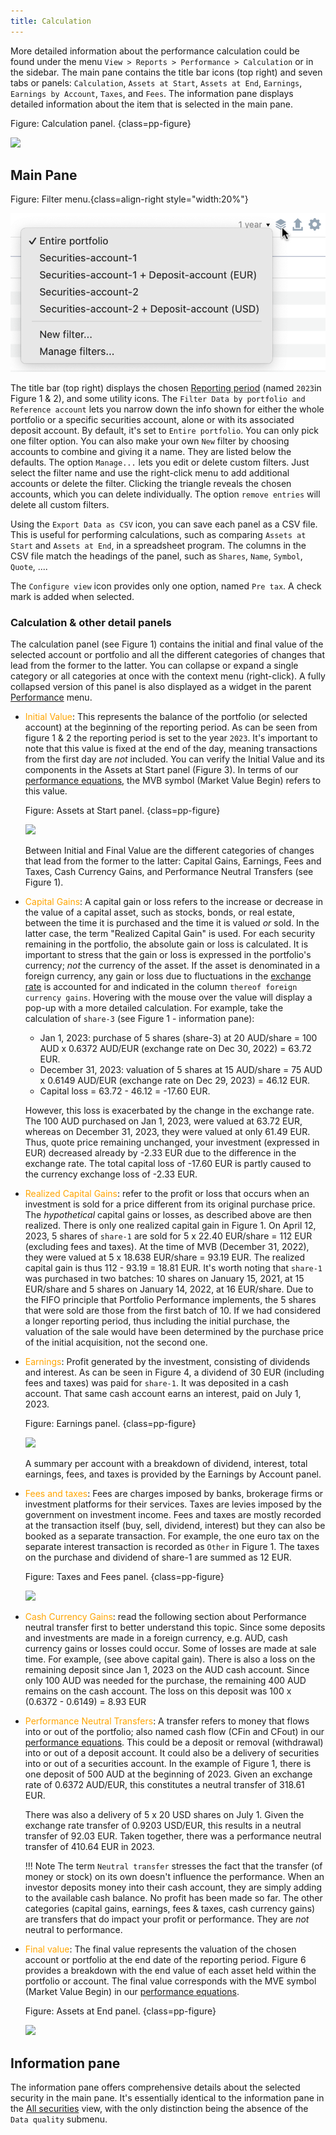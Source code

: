 ```yaml
---
title: Calculation
---
```


More detailed information about the performance calculation could be found under the menu `View > Reports > Performance > Calculation` or in the sidebar. The main pane contains the title bar icons (top right) and seven tabs or panels: `Calculation`, `Assets at Start`, `Assets at End`, `Earnings`, `Earnings by Account`, `Taxes`, and `Fees`. The information pane displays detailed information about the item that is selected in the main pane.

Figure: Calculation panel. {class=pp-figure}

![](images/calculation-main-panel.svg) 

## Main Pane

Figure: Filter menu.{class=align-right style="width:20%"}

![](images/calculation-filter.png)

The title bar (top right) displays the chosen [Reporting period](../../../../concepts/reporting-period.md) (named `2023`in Figure 1 & 2), and some utility icons. The `Filter Data by portfolio and Reference account` lets you narrow down the info shown for either the whole portfolio or a specific securities account, alone or with its associated deposit account. By default, it's set to `Entire portfolio`. You can only pick one filter option. You can also make your own `New` filter by choosing accounts to combine and giving it a name. They are listed below the defaults. The option `Manage...` lets you edit or delete custom filters. Just select the filter name and use the right-click menu to add additional accounts or delete the filter. Clicking the triangle reveals the chosen accounts, which you can delete individually. The option `remove entries` will delete all custom filters.
    
Using the `Export Data as CSV` icon, you can save each panel as a CSV file. This is useful for performing calculations, such as comparing `Assets at Start` and `Assets at End`, in a spreadsheet program. The columns in the CSV file match the headings of the panel, such as `Shares`, `Name`, `Symbol`, `Quote`, ....

The `Configure view` icon provides only one option, named `Pre tax`. A check mark is added when selected.

### Calculation & other detail panels

The calculation panel (see Figure 1) contains the initial and final value of the selected account or portfolio and all the different categories of changes that lead from the former to the latter. You can collapse or expand a single category or all categories at once with the context menu (right-click). A fully collapsed version of this panel is also displayed as a widget in the parent [Performance](./index.md) menu. 

- <span style="color:orange">Initial Value</span>: This represents the balance of the portfolio (or selected account) at the beginning of the reporting period. As can be seen from figure 1 & 2 the reporting period is set to the year `2023`.  It's important to note that this value is fixed at the end of the day, meaning transactions from the first day are *not* included. You can verify the Initial Value and its components in the Assets at Start panel (Figure 3). In terms of our [performance equations](../../../../concepts/performance/index.md), the MVB symbol (Market Value Begin) refers to this value.

    Figure: Assets at Start panel. {class=pp-figure}

    ![](images/calculation-assets-start.png)

    Between Initial and Final Value are the different categories of changes that lead from the former to the latter: Capital Gains, Earnings, Fees and Taxes, Cash Currency Gains, and Performance Neutral Transfers (see Figure 1).


- <span style="color:orange">Capital Gains</span>: A capital gain or loss refers to the increase or decrease in the value of a capital asset, such as stocks, bonds, or real estate, between the time it is purchased and the time it is valued *or* sold. In the latter case, the term "Realized Capital Gain" is used. For each security remaining in the portfolio, the absolute gain or loss is calculated. It is important to stress that the gain or loss is expressed in the portfolio's currency; *not* the currency of the asset. If the asset is denominated in a foreign currency, any gain or loss due to fluctuations in the [exchange rate](../../../file/currency.md) is accounted for and indicated in the column `thereof foreign currency gains`. Hovering with the mouse over the value will display a pop-up with a more detailed calculation. For example, take the calculation of `share-3` (see Figure 1 - information pane):

    - Jan 1, 2023: purchase of 5 shares (share-3) at 20 AUD/share = 100 AUD x 0.6372 AUD/EUR (exchange rate on Dec 30, 2022) = 63.72 EUR.
    - December 31, 2023: valuation of 5 shares at 15 AUD/share = 75 AUD x 0.6149 AUD/EUR (exchange rate on Dec 29, 2023) = 46.12 EUR.
    - Capital loss = 63.72 - 46.12 = -17.60 EUR.

    However, this loss is exacerbated by the change in the exchange rate. The 100 AUD purchased on Jan 1, 2023, were valued at 63.72 EUR, whereas on December 31, 2023, they were valued at only 61.49 EUR. Thus, quote price remaining unchanged, your investment (expressed in EUR) decreased already by -2.33 EUR due to the difference in the exchange rate. The total capital loss of -17.60 EUR is partly caused to the currency exchange loss of -2.33 EUR.
    
- <span style="color:orange">Realized Capital Gains</span>: refer to the profit or loss that occurs when an investment is sold for a price different from its original purchase price. The *hypothetical* capital gains or losses, as described above are then realized. There is only one realized capital gain in Figure 1. On April 12, 2023, 5 shares of `share-1` are sold for 5 x 22.40 EUR/share = 112 EUR (excluding fees and taxes). At the time of MVB (December 31, 2022), they were valued at 5 x 18.638 EUR/share = 93.19 EUR. The realized capital gain is thus 112 - 93.19 = 18.81 EUR. It's worth noting that `share-1` was purchased in two batches: 10 shares on January 15, 2021, at 15 EUR/share and 5 shares on January 14, 2022, at 16 EUR/share. Due to the FIFO principle that Portfolio Performance implements, the 5 shares that were sold are those from the first batch of 10. If we had considered a longer reporting period, thus including the initial purchase, the valuation of the sale would have been determined by the purchase price of the initial acquisition, not the second one.

- <span style="color:orange">Earnings</span>: Profit generated by the investment, consisting of dividends and interest. As can be seen in Figure 4, a dividend of 30 EUR (including fees and taxes) was paid for `share-1`. It was deposited in a cash account. That same cash account earns an interest, paid on July 1, 2023.

     Figure: Earnings panel. {class=pp-figure}

    ![](images/calculation-earnings.png)

    A summary per account with a breakdown of dividend, interest, total earnings, fees, and taxes is provided by the Earnings by Account panel.

- <span style="color:orange">Fees and taxes</span>: Fees are charges imposed by banks, brokerage firms or investment platforms for their services. Taxes are levies imposed by the government on investment income. Fees and taxes are mostly recorded at the transaction itself (buy, sell, dividend, interest) but they can also be booked as a separate transaction.  For example, the one euro tax on the separate interest transaction is recorded as `Other` in Figure 1. The taxes on the purchase and dividend of share-1 are summed as 12 EUR.

     Figure: Taxes and Fees panel. {class=pp-figure}

    ![](images/calculation-taxes-fees.svg)

- <span style="color:orange">Cash Currency Gains</span>: read the following section about Performance neutral transfer first to better understand this topic. Since some deposits and investments are made in a foreign currency, e.g. AUD, cash currency gains or losses could occur. Some of losses are made at sale time. For example,  (see above capital gain). There is also a loss on the remaining deposit since Jan 1, 2023 on the AUD cash account. Since only 100 AUD was needed for the purchase, the remaining 400 AUD remains on the cash account. The loss on this deposit was 100 x (0.6372 - 0.6149) = 8.93 EUR

- <span style="color:orange">Performance Neutral Transfers</span>: A transfer refers to money that flows into or out of the portfolio; also named cash flow (CFin and CFout) in our [performance equations](../../../../concepts/performance/index.md).  This could be a deposit or removal (withdrawal) into or out of a deposit account. It could also be a delivery of securities into or out of a securities account. In the example of Figure 1, there is one deposit of 500 AUD at the beginning of 2023. Given an exchange rate of 0.6372 AUD/EUR, this constitutes a neutral transfer of 318.61 EUR.

    There was also a delivery of 5 x 20 USD shares on July 1. Given the exchange rate transfer of 0.9203 USD/EUR, this results in a neutral transfer of 92.03 EUR. Taken together, there was a performance neutral transfer of 410.64 EUR in 2023.

    !!! Note
        The term `Neutral transfer` stresses the fact that the transfer (of money or stock) on its own doesn't influence the performance. When an investor deposits money into their cash account, they are simply adding to the available cash balance. No profit has been made so far. The other categories (capital gains, earnings, fees & taxes, cash currency gains) are transfers that do impact your profit or performance. They are *not* neutral to performance.

- <span style="color:orange">Final value</span>: The final value represents the valuation of the chosen account or portfolio at the end date of the reporting period. Figure 6 provides a breakdown with the end value of each asset held within the portfolio or account. The final value corresponds with the MVE symbol (Market Value Begin) in our [performance equations](../../../../concepts/performance/index.md).

    Figure: Assets at End panel. {class=pp-figure}

    ![](images/calculation-assets-end.png)

## Information pane

The information pane offers comprehensive details about the selected security in the main pane. It's essentially identical to the information pane in the [All securities](../../securities/all-securities.md#information-pane) view, with the only distinction being the absence of the `Data quality` submenu.